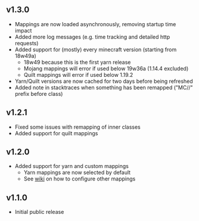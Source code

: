 ## v1.3.0

- Mappings are now loaded asynchronously, removing startup time impact
- Added more log messages (e.g. time tracking and detailed http requests)
- Added support for (mostly) every minecraft version (starting from 18w49a)
    - 18w49 because this is the first yarn release
    - Mojang mappings will error if used below 19w36a (1.14.4 excluded)
    - Quilt mappings will error if used below 1.19.2
- Yarn/Quilt versions are now cached for two days before being refreshed
- Added note in stacktraces when something has been remapped ("MC//" prefix before class)

## v1.2.1

- Fixed some issues with remapping of inner classes
- Added support for quilt mappings

## v1.2.0

- Added support for yarn and custom mappings
    - Yarn mappings are now selected by default
    - See [wiki](https://github.com/booky10/StackDeobfuscator/wiki) on how to configure other mappings

## v1.1.0

- Initial public release
